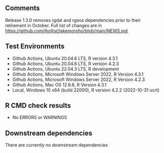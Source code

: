 ## Comments
Release 1.3.0 removes rgdal and rgeos dependencies prior to their retirement in October.  Full list of changes are in <https://github.com/jhollist/lakemorpho/blob/main/NEWS.md>.  

## Test Environments
- Github Actions, Ubuntu 20.04.6 LTS, R version 4.3.1
- Github Actions, Ubuntu 20.04.6 LTS, R version 4.2.3
- Github Actions, Ubuntu 22.04.3 LTS, R development
- Github Actions, Microsoft Windows Server 2022, R Version 4.3.1
- Github Actions, Microsoft Windows Server 2022, R Version 4.2.3
- Github Actions, Mac OS 12.6.8, R Version 4.3.1
- Local, Windows 10 x64 (build 22000), R version 4.2.2 (2022-10-31 ucrt)

## R CMD check results
- No ERRORS or WARNINGS

## Downstream dependencies
There are currently no downstream dependencies

